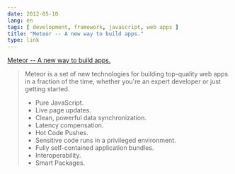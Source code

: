 ```yaml
---
date: 2012-05-10
lang: en
tags: [ development, framework, javascript, web apps ]
title: "Meteor -- A new way to build apps."
type: link
---
```


[Meteor -- A new way to build apps.](http://www.meteor.com/main)

> Meteor is a set of new technologies for building top-quality web apps
> in a fraction of the time, whether you're an expert developer or just
> getting started.
>
> -   Pure JavaScript.
> -   Live page updates.
> -   Clean, powerful data synchronization.
> -   Latency compensation.
> -   Hot Code Pushes.
> -   Sensitive code runs in a privileged environment.
> -   Fully self-contained application bundles.
> -   Interoperability.
> -   Smart Packages.

